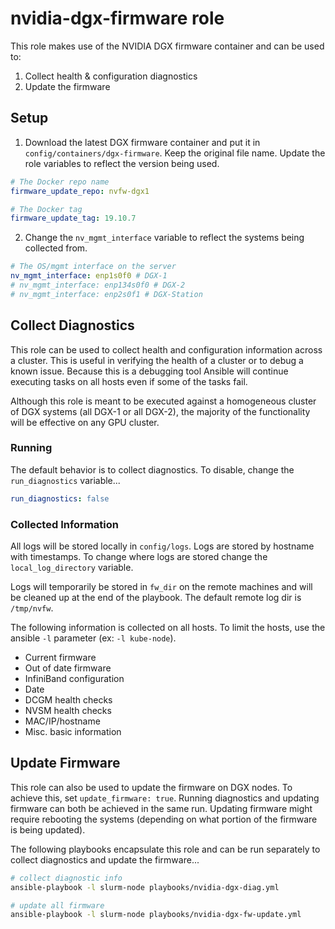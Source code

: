 # nvidia-dgx-firmware role

This role makes use of the NVIDIA DGX firmware container and can be used to:
1. Collect health & configuration diagnostics
2. Update the firmware

## Setup

1) Download the latest DGX firmware container and put it in `config/containers/dgx-firmware`. Keep the original file name. Update the role variables to reflect the version being used. 

```yml
# The Docker repo name
firmware_update_repo: nvfw-dgx1

# The Docker tag
firmware_update_tag: 19.10.7
```

2) Change the `nv_mgmt_interface` variable to reflect the systems being collected from.

```yml
# The OS/mgmt interface on the server
nv_mgmt_interface: enp1s0f0 # DGX-1
# nv_mgmt_interface: enp134s0f0 # DGX-2
# nv_mgmt_interface: enp2s0f1 # DGX-Station
```

## Collect Diagnostics

This role can be used to collect health and configuration information across a cluster. This is useful in verifying the health of a cluster or to debug a known issue. Because this is a debugging tool Ansible will continue executing tasks on all hosts even if some of the tasks fail.

Although this role is meant to be executed against a homogeneous cluster of DGX systems (all DGX-1 or all DGX-2), the majority of the functionality will be effective on any GPU cluster.

### Running

The default behavior is to collect diagnostics. To disable, change the `run_diagnostics` variable...

```yml
run_diagnostics: false
```

### Collected Information

All logs will be stored locally in `config/logs`. Logs are stored by hostname with timestamps. To change where logs are stored change the `local_log_directory` variable.

Logs will temporarily be stored in `fw_dir` on the remote machines and will be cleaned up at the end of the playbook. The default remote log dir is `/tmp/nvfw`.

The following information is collected on all hosts. To limit the hosts, use the ansible `-l` parameter (ex: `-l kube-node`).

* Current firmware
* Out of date firmware
* InfiniBand configuration
* Date
* DCGM health checks
* NVSM health checks
* MAC/IP/hostname
* Misc. basic information

## Update Firmware

This role can also be used to update the firmware on DGX nodes. To achieve this, set `update_firmware: true`. Running diagnostics and updating firmware can both be achieved in the same run. Updating firmware might require rebooting the systems (depending on what portion of the firmware is being updated).

The following playbooks encapsulate this role and can be run separately to collect diagnostics and update the firmware...

```sh
# collect diagnostic info
ansible-playbook -l slurm-node playbooks/nvidia-dgx-diag.yml
```

```sh
# update all firmware
ansible-playbook -l slurm-node playbooks/nvidia-dgx-fw-update.yml
```
